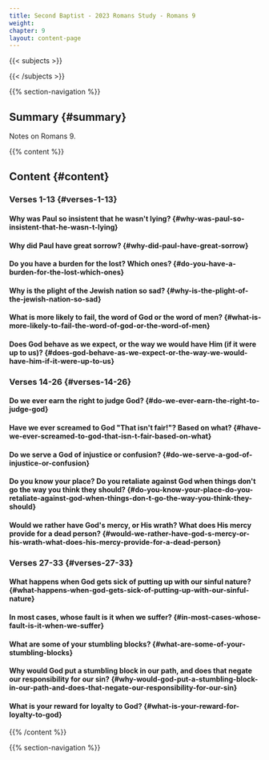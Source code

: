 ```yaml
---
title: Second Baptist - 2023 Romans Study - Romans 9
weight: 
chapter: 9
layout: content-page
---
```


{{< subjects >}}

{{< /subjects >}}

{{% section-navigation %}}

<!-- ## Video {#video}

{{% video
src=""

playlist=""

video=""

audio=""

slides="https://bibledocs.org/slides/"
%}} -->

## Summary {#summary}

Notes on Romans 9.

<!-- ## Timestamps {#timestamps} -->

{{% content %}}

## Content {#content}

### Verses 1-13 {#verses-1-13}

#### Why was Paul so insistent that he wasn't lying? {#why-was-paul-so-insistent-that-he-wasn-t-lying}

#### Why did Paul have great sorrow? {#why-did-paul-have-great-sorrow}

#### Do you have a burden for the lost? Which ones? {#do-you-have-a-burden-for-the-lost-which-ones}

#### Why is the plight of the Jewish nation so sad? {#why-is-the-plight-of-the-jewish-nation-so-sad}

#### What is more likely to fail, the word of God or the word of men? {#what-is-more-likely-to-fail-the-word-of-god-or-the-word-of-men}

#### Does God behave as we expect, or the way we would have Him (if it were up to us)? {#does-god-behave-as-we-expect-or-the-way-we-would-have-him-if-it-were-up-to-us}

### Verses 14-26 {#verses-14-26}

#### Do we ever earn the right to judge God? {#do-we-ever-earn-the-right-to-judge-god}

#### Have we ever screamed to God "That isn't fair!"? Based on what? {#have-we-ever-screamed-to-god-that-isn-t-fair-based-on-what}

#### Do we serve a God of injustice or confusion? {#do-we-serve-a-god-of-injustice-or-confusion}

#### Do you know your place? Do you retaliate against God when things don't go the way you think they should? {#do-you-know-your-place-do-you-retaliate-against-god-when-things-don-t-go-the-way-you-think-they-should}

#### Would we rather have God's mercy, or His wrath? What does His mercy provide for a dead person? {#would-we-rather-have-god-s-mercy-or-his-wrath-what-does-his-mercy-provide-for-a-dead-person}

### Verses 27-33 {#verses-27-33}

#### What happens when God gets sick of putting up with our sinful nature? {#what-happens-when-god-gets-sick-of-putting-up-with-our-sinful-nature}

#### In most cases, whose fault is it when we suffer? {#in-most-cases-whose-fault-is-it-when-we-suffer}

#### What are some of your stumbling blocks? {#what-are-some-of-your-stumbling-blocks}

#### Why would God put a stumbling block in our path, and does that negate our responsibility for our sin? {#why-would-god-put-a-stumbling-block-in-our-path-and-does-that-negate-our-responsibility-for-our-sin}

#### What is your reward for loyalty to God? {#what-is-your-reward-for-loyalty-to-god}

<!-- --- -->

{{% /content %}}


<!-- {{% transcript %}}

## Video/audio transcript {#video-audio-transcript}



{{% /transcript %}} -->

{{% section-navigation %}}